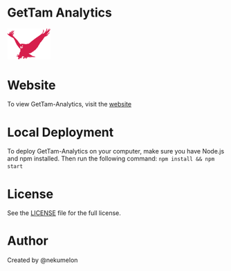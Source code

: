 # GetTam Analytics
<img src='./assets/logoSmall.png' width=100></img>
# Website
To view GetTam-Analytics, visit the [website](https://nekumelon.github.io/GetTam-Analytics/)
# Local Deployment
To deploy GetTam-Analytics on your computer, make sure you have Node.js and npm installed. Then run the following command: `npm install && npm start`

# License
See the [LICENSE](LICENSE.md) file for the full license.

# Author
Created by @nekumelon